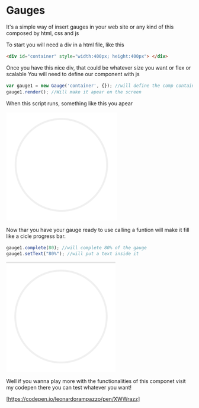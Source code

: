 # Gauges

It's a simple way of insert gauges in your web site or any kind of this composed by html, css and js

To start you will need a div in a html file, like this 

```html
<div id="container" style="width:400px; height:400px"> </div> 
```

Once you have this nice div, that could be whatever size you want or flex or scalable
You will need to define our component with js

```javascript
var gauge1 = new Gauge('container', {}); //will define the comp container is the name of the div, and {} are the configs of the gauge                                              //if you dont pass nothing it will take the defaults;
gauge1.render(); //Will make it apear on the screen
```
When this script runs, something like this you apear

![](image/defined_gauge.png)

Now thar you have your gauge ready to use calling a funtion will make it fill like a cicle progress bar. 

```javascript
gauge1.complete(80); //will complete 80% of the gauge
gauge1.setText("80%"); //will put a text inside it
```
![](image/gauge_completing.gif)

Well if you wanna play more with the functionalities of this componet visit my codepen 
there you can test   whatever you want!

[https://codepen.io/leonardorampazzo/pen/XWWrazz]







